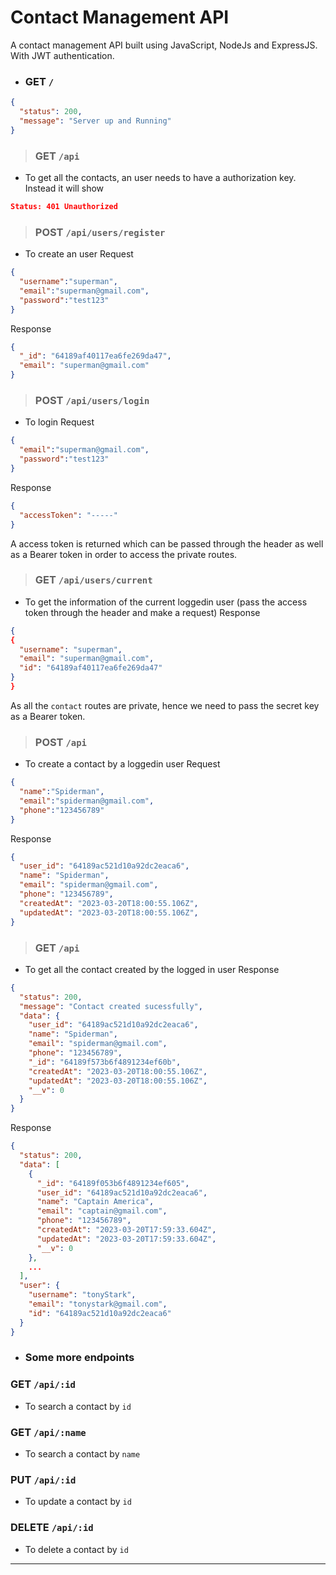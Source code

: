 # Contact Management API
A contact management API built using JavaScript, NodeJs and ExpressJS. With JWT authentication.


+ ### **GET** `/`
```json
{
  "status": 200,
  "message": "Server up and Running"
}
```

> ### **GET** `/api`
+ To get all the contacts, an user needs to have a authorization key. Instead it will show
```json
Status: 401 Unauthorized
```

> ### **POST** `/api/users/register`
+ To create an user
Request
```json
{
  "username":"superman",
  "email":"superman@gmail.com",
  "password":"test123"
}
```
Response
```json
{
  "_id": "64189af40117ea6fe269da47",
  "email": "superman@gmail.com"
}
```

> ### **POST** `/api/users/login`
+ To login 
Request
```json
{
  "email":"superman@gmail.com",
  "password":"test123"
}
```
Response
```json
{
  "accessToken": "-----"
}
```

A access token is returned which can be passed through the header as well as a Bearer token in order to access the private routes.

> ### **GET** `/api/users/current`
+ To get the information of the current loggedin user (pass the access token through the header and make a request)
Response
```json
{
{
  "username": "superman",
  "email": "superman@gmail.com",
  "id": "64189af40117ea6fe269da47"
}
}
```

As all the `contact` routes are private, hence we need to pass the secret key as a Bearer token.
> ### **POST** `/api`
+ To create a contact by a loggedin user
Request
```json
{
  "name":"Spiderman",
  "email":"spiderman@gmail.com",
  "phone":"123456789"
}
```
Response
```json
{
  "user_id": "64189ac521d10a92dc2eaca6",
  "name": "Spiderman",
  "email": "spiderman@gmail.com",
  "phone": "123456789",
  "createdAt": "2023-03-20T18:00:55.106Z",
  "updatedAt": "2023-03-20T18:00:55.106Z",
}
```

> ### **GET** `/api`
+ To get all the contact created by the logged in user
Response
```json
{
  "status": 200,
  "message": "Contact created sucessfully",
  "data": {
    "user_id": "64189ac521d10a92dc2eaca6",
    "name": "Spiderman",
    "email": "spiderman@gmail.com",
    "phone": "123456789",
    "_id": "64189f573b6f4891234ef60b",
    "createdAt": "2023-03-20T18:00:55.106Z",
    "updatedAt": "2023-03-20T18:00:55.106Z",
    "__v": 0
  }
}
```

Response
```json
{
  "status": 200,
  "data": [
    {
      "_id": "64189f053b6f4891234ef605",
      "user_id": "64189ac521d10a92dc2eaca6",
      "name": "Captain America",
      "email": "captain@gmail.com",
      "phone": "123456789",
      "createdAt": "2023-03-20T17:59:33.604Z",
      "updatedAt": "2023-03-20T17:59:33.604Z",
      "__v": 0
    },
    ...
  ],
  "user": {
    "username": "tonyStark",
    "email": "tonystark@gmail.com",
    "id": "64189ac521d10a92dc2eaca6"
  }
}
```

+ ### Some more endpoints
### **GET** `/api/:id`
+ To search a contact by `id`

### **GET** `/api/:name`
+ To search a contact by `name`

### **PUT** `/api/:id`
+ To update a contact by `id`

### **DELETE** `/api/:id`
+ To delete a contact by `id`
---------